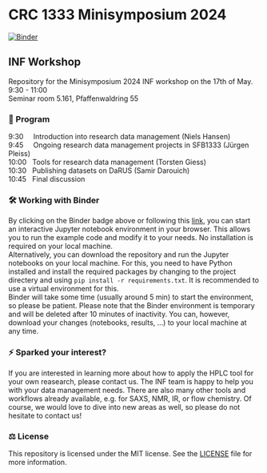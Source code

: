 # CRC 1333 Minisymposium 2024

[![Binder](https://mybinder.org/badge_logo.svg)](https://mybinder.org/v2/gh/FAIRChemistry/minisymposium-workshop-2024/HEAD)

## INF Workshop

Repository for the Minisymposium 2024 INF workshop on the 17th of May.  
9:30 - 11:00  
Seminar room 5.161, Pfaffenwaldring 55

### 📑 Program

9:30&nbsp;&nbsp;&nbsp;&nbsp;&nbsp;Introduction into research data management (Niels Hansen)  
9:45&nbsp;&nbsp;&nbsp;&nbsp;&nbsp;Ongoing research data management projects in SFB1333 (Jürgen Pleiss)  
10:00&nbsp;&nbsp;&nbsp;Tools for research data management (Torsten Giess)  
10:30&nbsp;&nbsp;&nbsp;Publishing datasets on DaRUS (Samir Darouich)  
10:45&nbsp;&nbsp;&nbsp;Final discussion

### 🛠️ Working with Binder

By clicking on the Binder badge above or following this [link](https://mybinder.org/v2/gh/FAIRChemistry/minisymposium-workshop-2024/HEAD), you can start an interactive Jupyter notebook environment in your browser. This allows you to run the example code and modify it to your needs. No installation is required on your local machine.  
Alternatively, you can download the repository and run the Jupyter notebooks on your local machine. For this, you need to have Python installed and install the required packages by changing to the project directery and using `pip install -r requirements.txt`. It is recommended to use a virtual environment for this.  
Binder will take some time (usually around 5 min) to start the environment, so please be patient. Please note that the Binder environment is temporary and will be deleted after 10 minutes of inactivity. You can, however, download your changes (notebooks, results, ...) to your local machine at any time.  

### ⚡️ Sparked your interest?

If you are interested in learning more about how to apply the HPLC tool for your own reasearch, please contact us. The INF team is happy to help you with your data management needs. There are also many other tools and workflows already available, e.g. for SAXS, NMR, IR, or flow chemistry. Of course, we would love to dive into new areas as well, so please do not hesitate to contact us!

### ⚖️ License

This repository is licensed under the MIT license. See the [LICENSE](https://github.com/FAIRChemistry/minisymposium-workshop-2024/blob/main/LICENSE) file for more information.
